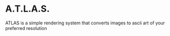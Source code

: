 # A.T.L.A.S.
ATLAS is a simple rendering system that converts images to ascii art of your preferred resolution

